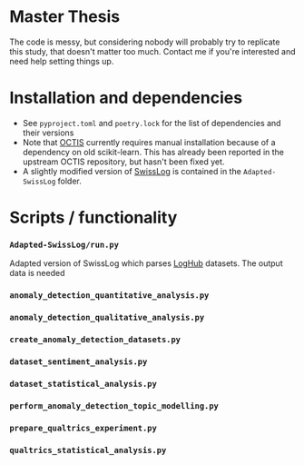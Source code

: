 # Master Thesis

The code is messy, but considering nobody will probably try to replicate this study, that doesn't matter too much. Contact me if you're interested and need help setting things up.

# Installation and dependencies

- See `pyproject.toml` and `poetry.lock` for the list of dependencies and their versions
- Note that [OCTIS](https://github.com/MIND-Lab/OCTIS) currently requires manual installation because of a dependency on old scikit-learn. This has already been reported in the upstream OCTIS repository, but hasn't been fixed yet.
- A slightly modified version of [SwissLog](https://github.com/IntelligentDDS/SwissLog) is contained in the `Adapted-SwissLog` folder.

# Scripts / functionality

### `Adapted-SwissLog/run.py`
Adapted version of SwissLog which parses [LogHub](https://github.com/logpai/loghub) datasets. The output data is needed 

### `anomaly_detection_quantitative_analysis.py`

### `anomaly_detection_qualitative_analysis.py`

### `create_anomaly_detection_datasets.py`

### `dataset_sentiment_analysis.py`

### `dataset_statistical_analysis.py`

### `perform_anomaly_detection_topic_modelling.py`

### `prepare_qualtrics_experiment.py`

### `qualtrics_statistical_analysis.py`